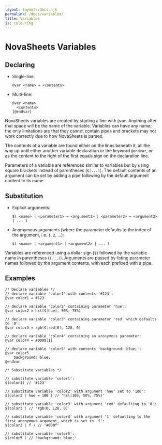 ```yaml
---
layout: layouts/docs.njk
permalink: /docs/variables/
title: Variables
js: colouring
---
```

# NovaSheets Variables

## Declaring
- Single-line:
  ```nss
  @var <name> = <contents>
  ```
- Multi-line:
  ```nss
  @var <name>
    <contents>
  [@endvar]
  ```

NovaSheets variables are created by starting a line with `@var`. Anything after that space will be the name of the variable.
Variables can have any name; the only limitations are that they cannot contain pipes and brackets may not work correctly due to how NovaSheets is parsed.

The contents of a variable are found either on the lines beneath it, all the way up until either another variable declaration or the keyword `@endvar`, or as the content to the right of the first equals sign on the declaration line.

Parameters of a variable are referenced similar to variables but by using square brackets instead of parentheses (`$[...]`). The default contents of an argument can be set by adding a pipe following by the default argument content to its name.

## Substitution
- Explicit arguments:
  ```nss
  $( <name> | <parameter1> = <argument1> | <parameter2> = <argument2> | ... )
  ```
- Anomymous arguments (where the parameter defaults to the index of the argument, i.e. `1`, `2`, ...):
  ```nss
  $( <name> | <argument1> | <argument2> | ... )
  ```

Variables are referenced using a dollar sign (`$`) followed by the variable name in parentheses (`(...)`).
Arguments are passed by listing parameter names followed by the argument contents, with each prefixed with a pipe.

## Examples

```nss
/* Declare variables */
// declare variable 'color1' with contents '#123':
@var color1 = #123

// declare variable 'color2' containing parameter 'hue':
@var color2 = hsl($[hue], 50%, 75%)

// declare variable 'color3' containing parameter 'red' which defaults to '0':
@var color3 = rgb($[red|0], 128, 0)

// declare variable 'color4' containing an anonymous parameter:
@var color4 = #000$[1]

// declare variable 'color5' with contents 'background: blue;':
@var color5
    background: blue;
@endvar 

/* Substitute variables */

// substitute variable 'color1':
$(color1) // '#123'

// substitute variable 'color2' with argument 'hue' set to '100':
$(color2 | hue = 100 ) // 'hsl(100, 50%, 75%)'

// substitute variable 'color3' with argument 'red' defaulting to '0':
$(color3 ) // 'rgb(0, 128, 0)'

// substitute variable 'color4' with argument '1' defaulting to the first anonymous argument, which is set to 'f':
$(color3 | f ) // '#000f'

// substitute variable 'color5':
$(color5 ) // 'background: blue;'
```
